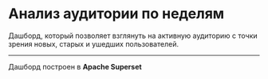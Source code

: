 # Анализ аудитории по неделям


Дашборд, который позволяет взглянуть на активную аудиторию с точки зрения новых, старых и ушедших пользователей. 

---
Дашборд построен в **Apache Superset**

